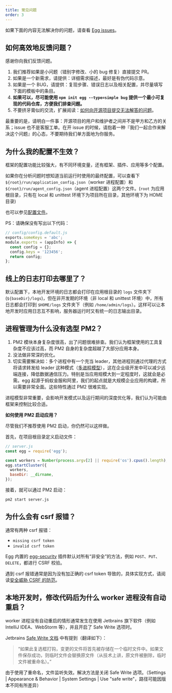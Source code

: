 ```yaml
---
title: 常见问题
order: 3
---
```


如果下面的内容无法解决你的问题，请查看 [Egg issues](https://github.com/eggjs/egg/issues)。

## 如何高效地反馈问题？

感谢你向我们反馈问题。

1. 我们推荐如果是小问题（错别字修改、小的 bug 修复）直接提交 PR。
2. 如果是一个新需求，请提供：详细需求描述，最好是有伪代码示意。
3. 如果是一个 BUG，请提供：复现步骤、错误日志以及相关配置，并尽量填写下面的模板中的条目。
4. **如果可以，尽可能使用 `npm init egg --type=simple bug` 提供一个最小可复现的代码仓库，方便我们排查问题。**
5. 不要挤牙膏似的交流，扩展阅读：[如何向开源项目提交无法解答的问题](https://zhuanlan.zhihu.com/p/25795393)。

最重要的是，请明白一件事：开源项目的用户和维护者之间并不是甲方和乙方的关系；issue 也不是客服工单。在开 issue 的时候，请抱着一种『我们一起合作来解决这个问题』的心态，不要期待我们单方面地为你服务。

## 为什么我的配置不生效？

框架的配置功能比较强大，有不同环境变量，还有框架、插件、应用等多个配置。

如果你在分析问题时想知道当前运行时使用的最终配置，可以查看下 `${root}/run/application_config.json`（worker 进程配置）和 `${root}/run/agent_config.json`（agent 进程配置）这两个文件。(`root` 为应用根目录，只有在 local 和 unittest 环境下为项目所在目录，其他环境下为 HOME 目录)

也可以参见[配置文件](../basics/config.md#配置结果)。

PS：请确保没有写出以下代码：

```js
// config/config.default.js
exports.someKeys = 'abc';
module.exports = (appInfo) => {
  const config = {};
  config.keys = '123456';
  return config;
};
```

## 线上的日志打印去哪里了？

默认配置下，本地开发环境的日志都会打印在应用根目录的 `logs` 文件夹下 (`${baseDir}/logs`)，但在非开发期的环境（非 local 和 unittest 环境）中，所有日志都会打印到 `$HOME/logs` 文件夹下（例如 `/home/admin/logs`）。这样可以让本地开发时应用日志互不影响，服务器运行时又有统一的日志输出目录。

## 进程管理为什么没有选型 PM2？

1. PM2 模块本身复杂度很高，出了问题很难排查。我们认为框架使用的工具复杂度不应该过高，而 PM2 自身的复杂度超越了大部分应用本身。
2. 没法做非常深的优化。
3. 切实需要解决如：多个进程中有一个充当 leader，其他进程则通过代理的方式将请求转发给 leader 这种模式（[多进程模型](../core/cluster-and-ipc.md)），这在企业级开发中可以减少远端连接，降低数据通信压力。特别是当应用规模大到一定程度时，这就会是必需。egg 起源于蚂蚁金服和阿里，我们的起点就是大规模企业应用的构建，所以需要非常全面。这些特性通过 PM2 很难实现。

进程模型非常重要，会影响开发模式以及运行期间的深度优化等，我们认为可能由框架来控制比较合适。

**如何使用 PM2 启动应用？**

尽管我们不推荐使用 PM2 启动，你仍然可以这样做。

首先，在项目根目录定义启动文件：

```js
// server.js
const egg = require('egg');

const workers = Number(process.argv[2] || require('os').cpus().length);
egg.startCluster({
  workers,
  baseDir: __dirname,
});
```

接着，就可以通过 PM2 启动：

```bash
pm2 start server.js
```

## 为什么会有 csrf 报错？

通常有两种 csrf 报错：

- `missing csrf token`
- `invalid csrf token`

Egg 内置的 [egg-security](https://github.com/eggjs/egg-security/) 插件默认对所有“非安全”的方法，例如 `POST`、`PUT`、`DELETE`，都进行 CSRF 校验。

遇到 csrf 报错通常是因为没有加正确的 csrf token 导致的，具体实现方式，请阅读[安全威胁 CSRF 的防范](../core/security.md#安全威胁csrf的防范)。

## 本地开发时，修改代码后为什么 worker 进程没有自动重启？

worker 进程没有自动重启的情形通常发生在使用 Jetbrains 旗下软件（例如 IntelliJ IDEA、WebStorm 等），并且开启了 Safe Write 选项时。

Jetbrains [Safe Write 文档](https://www.jetbrains.com/help/webstorm/2016.3/system-settings.html) 中有提到（翻译如下）：

>“如果此复选框打钩，变更的文件将首先被存储在一个临时文件中。如果文件保存成功，则临时文件会替换原文件（从技术上讲，原文件被删除，临时文件被重命名）。”

由于使用了重命名，文件监听失效。解决方法是关闭 Safe Write 选项。（Settings | Appearance & Behavior | System Settings | Use "safe write"，路径可能因版本不同有所差异）
